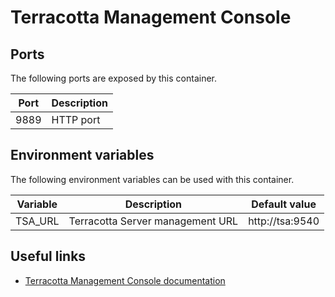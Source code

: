 # Terracotta Management Console

## Ports

The following ports are exposed by this container.

| Port | Description |
| ---- | ----------- |
| 9889 | HTTP port |

## Environment variables

The following environment variables can be used with this container.

| Variable | Description | Default value |
| -------- | ----------- | ------------- |
| TSA_URL | Terracotta Server management URL | http://tsa:9540 |

## Useful links

- [Terracotta Management Console documentation](https://documentation.softwareag.com/onlinehelp/Rohan/terracotta_438/bigmemory-max/webhelp/bigmemory-max-webhelp/to-title_tcm_user_guide.html)
